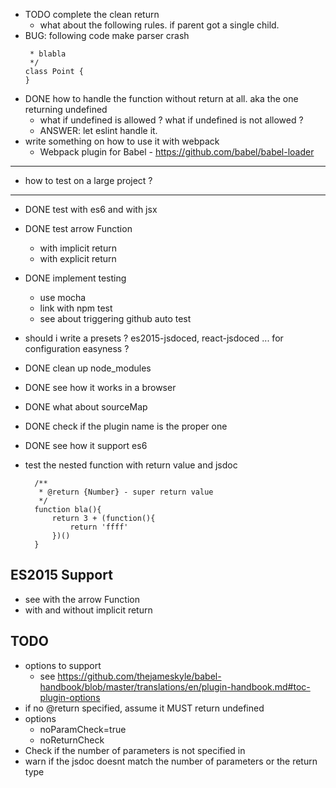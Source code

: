 - TODO complete the clean return
  - what about the following rules. if parent got a single child. 
- BUG: following code make parser crash 
  ```/**
   * blabla
   */
  class Point {
  }
  ```
- DONE how to handle the function without return at all. aka the one returning undefined
  - what if undefined is allowed ? what if undefined is not allowed ?
  - ANSWER: let eslint handle it.
- write something on how to use it with webpack
  - Webpack plugin for Babel - https://github.com/babel/babel-loader
---
- how to test on a large project ?
---
- DONE test with es6 and with jsx
- DONE test arrow Function
  - with implicit return
  - with explicit return

- DONE implement testing
  - use mocha
  - link with npm test
  - see about triggering github auto test
- should i write a presets ? es2015-jsdoced, react-jsdoced ... for configuration easyness ?
- DONE clean up node_modules
- DONE see how it works in a browser
- DONE what about sourceMap
- DONE check if the plugin name is the proper one
- DONE see how it support es6

- test the nested function with return value and jsdoc
  ```
  	/**
  	 * @return {Number} - super return value
  	 */
  	function bla(){
		return 3 + (function(){
			return 'ffff'
		})()
	}
  ```

## ES2015 Support
- see with the arrow Function
- with and without implicit return


## TODO
- options to support
  - see https://github.com/thejameskyle/babel-handbook/blob/master/translations/en/plugin-handbook.md#toc-plugin-options
- if no @return specified, assume it MUST return undefined
- options 
  - noParamCheck=true
  - noReturnCheck
- Check if the number of parameters is not specified in 
- warn if the jsdoc doesnt match the number of parameters or the return type
